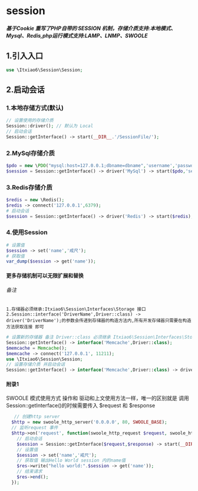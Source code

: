 # session
##### 基于Cookie 重写了PHP自带的 SESSION 机制，存储介质支持:本地模式、Mysql、Redis,php运行模式支持:LAMP、LNMP、SWOOLE
## 1.引入入口
```php
use \Itxiao6\Session\Session;
```
## 2.启动会话
### 1.本地存储方式(默认)
```php
// 设置使用的存储介质
Session::driver(); // 默认为 Local
// 启动会话
Session::getInterface() -> start(__DIR__.'/SessionFile/');
```
### 2.MySql存储介质
```php
$pdo = new \PDO("mysql:host=127.0.0.1;dbname=dbname",'username','passwd');
$session = Session::getInterface() -> driver('MySql') -> start($pdo,'session_table');
```
### 3.Redis存储介质
```php
$redis = new \Redis();
$redis -> connect('127.0.0.1',6379);
# 启动会话
$session = Session::getInterface() -> driver('Redis') -> start($redis);
```
### 4.使用Session
```php
# 设置值
$session -> set('name','戒尺');
# 获取值
var_dump($session -> get('name'));
```
#### 更多存储机制可以无限扩展和替换
###### 备注
```text
1.存储器必须继承:Itxiao6\Session\Interfaces\Storage 接口
2.Session::interface('DriverName',Driver::class) -> driver('DriverName');的参数会传递到存储器的构造方法内,所有开发存储器只需要在构造方法获取连接 即可 
```

```php
# 设置新的存储器 备注 Driver::class 必须继承 Itxiao6\Session\Interfaces\Storage
Session::getInterface() -> interface('Memcache',Driver::class);
$memcache = Memcache();
$memcache -> connect('127.0.0.1', 11211); 
use \Itxiao6\Session\Session;
// 设置存储介质 并启动会话
Session::getInterface() -> interface('Memcache',Driver::class) -> driver('Memcache') -> start($memcache);
```
#### 附录1
  SWOOLE 模式使用方式 操作和 驱动和上文使用方法一样，唯一的区别就是 调用 Session::getInterface()的时候需要传入 $request 和 $response
```php
   // 创建http server
  $http = new swoole_http_server('0.0.0.0', 80, SWOOLE_BASE);
  // 监听request 事件
  $http->on('request', function(swoole_http_request $request, swoole_http_response $response){
    // 启动会话
    $session = Session::getInterface($request,$response) -> start(__DIR__.'/'.'SessionFile/');
    // 设置值
    $session -> set('name','戒尺');
    // 获取值 输出Hello World session 内的name值
    $res->write("hello world:".$session -> get('name'));
    // 结束请求
    $res->end();
  });
```

 

